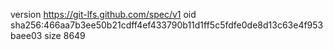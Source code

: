 version https://git-lfs.github.com/spec/v1
oid sha256:466aa7b3ee50b21cdff4ef433790b11d1ff5c5fdfe0de8d13c63e4f953baee03
size 8649
